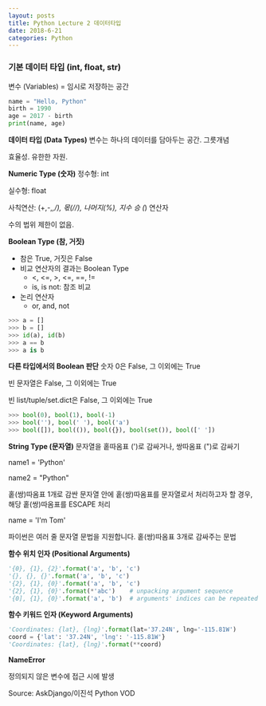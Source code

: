 ```yaml
---
layout: posts
title: Python Lecture 2 데이터타입
date: 2018-6-21
categories: Python
---
```


### 기본 데이터 타입 (int, float, str)

변수 (Variables) = 임시로 저장하는 공간

```python
name = "Hello, Python"
birth = 1990
age = 2017 - birth
print(name, age)
```

**데이터 타입 (Data Types)**
변수는 하나의 데이터를 담아두는 공간. 그릇개념

효율성. 유한한 자원.

**Numeric Type (숫자)**
정수형: int

실수형: float

사칙연산: (+,-,*,/), 몫(//), 나머지(%), 지수 승 (*) 연산자

수의 법위 제한이 없음.

**Boolean Type (참, 거짓)**
- 참은 True, 거짓은 False
- 비교 연산자의 결과는 Boolean Type
  - <, <=, >, <=, ==, !=
  - is, is not: 참조 비교
- 논리 연산자
  - or, and, not

```python
>>> a = []
>>> b = []
>>> id(a), id(b)
>>> a == b
>>> a is b
```

**다른 타입에서의 Boolean 판단**
숫자 0은 False, 그 이외에는 True

빈 문자열은 False, 그 이외에는 True

빈 list/tuple/set.dict은 False, 그 이외에는 True

```python
>>> bool(0), bool(1), bool(-1)
>>> bool(''), bool(' '), bool('a')
>>> bool([]), bool(()), bool({}), bool(set()), bool([' '])
```

**String Type (문자열)**
문자열을 홑따옴표 (')로 감싸거나, 쌍따옴표 (")로 감싸기

name1 = 'Python'

name2 = "Python"


홑(쌍)따옴표 1개로 감싼 문자열 안에 홑(쌍)따옴표를 문자열로서 처리하고자 할 경우, 해당 홑(쌍)따옴표를 ESCAPE 처리

name = 'I\'m Tom'

파이썬은 여러 줄 문자열 문법을 지원합니다. 홑(쌍)따옴표 3개로 감싸주는 문법

**함수 위치 인자 (Positional Arguments)**

```python
'{0}, {1}, {2}'.format('a', 'b', 'c')
'{}, {}, {}'.format('a', 'b', 'c')
'{2}, {1}, {0}'.format('a', 'b', 'c')
'{2}, {1}, {0}'.format(*'abc')    # unpacking argument sequence
'{0], {1}, {0}'.format('a', 'b')  # arguments' indices can be repeated
```

**함수 키워드 인자 (Keyword Arguments)**

```python
'Coordinates: {lat}, {lng}'.format(lat='37.24N', lng='-115.81W')
coord = {'lat': '37.24N', 'lng': '-115.81W'}
'Coordinates: {lat}, {lng}'.format(**coord)
```

**NameError**

정의되지 않은 변수에 접근 시에 발생



Source:  AskDjango/이진석 Python VOD